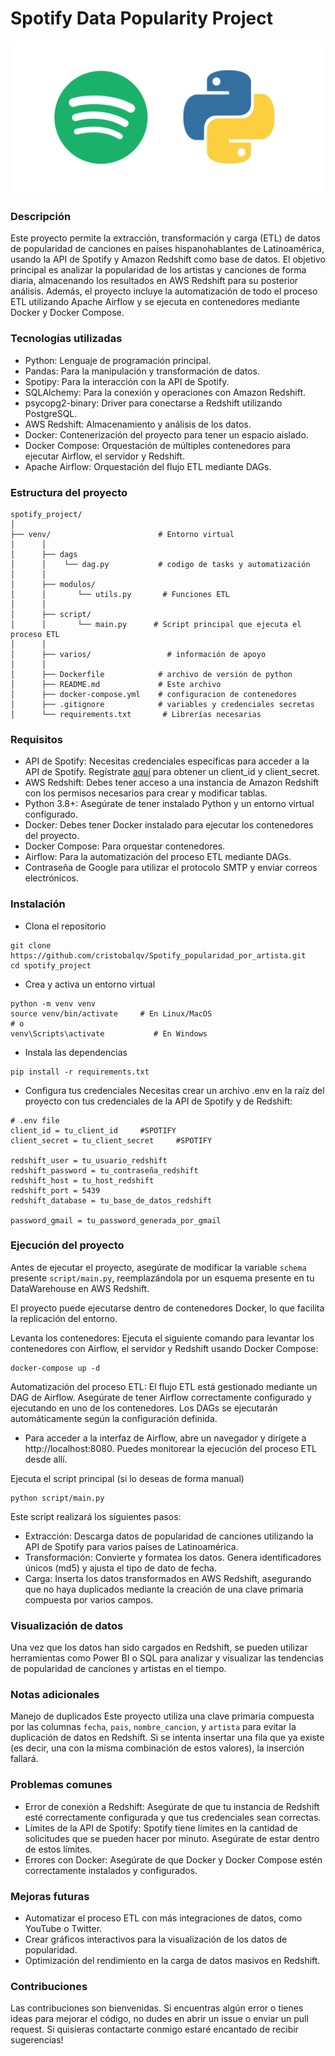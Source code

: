 # Spotify Data Popularity Project

[![](https://github.com/cristobalqv/Spotify_popularidad_por_artista/blob/main/varios/spotify%20python.png)](https://github.com/cristobalqv/Spotify_popularidad_por_artista/blob/main/varios/spotify%20python.png)

### Descripción
Este proyecto permite la extracción, transformación y carga (ETL) de datos de popularidad de canciones en países hispanohablantes de Latinoamérica, usando la API de Spotify y Amazon Redshift como base de datos. El objetivo principal es analizar la popularidad de los artistas y canciones de forma diaria, almacenando los resultados en AWS Redshift para su posterior análisis.
Además, el proyecto incluye la automatización de todo el proceso ETL utilizando Apache Airflow y se ejecuta en contenedores mediante Docker y Docker Compose.

### Tecnologías utilizadas
- Python: Lenguaje de programación principal.
- Pandas: Para la manipulación y transformación de datos.
- Spotipy: Para la interacción con la API de Spotify.
- SQLAlchemy: Para la conexión y operaciones con Amazon Redshift.
- psycopg2-binary: Driver para conectarse a Redshift utilizando PostgreSQL.
- AWS Redshift: Almacenamiento y análisis de los datos.
- Docker: Contenerización del proyecto para tener un espacio aislado.
- Docker Compose: Orquestación de múltiples contenedores para ejecutar Airflow, el servidor y Redshift.
- Apache Airflow: Orquestación del flujo ETL mediante DAGs.

### Estructura del proyecto
```
spotify_project/
│
├── venv/                        # Entorno virtual
│      │
│      ├── dags
│      │    └── dag.py           # codigo de tasks y automatización 
│      │
│      ├── modulos/
│      │       └── utils.py       # Funciones ETL
│      │
│      ├── script/
│      │       └── main.py      # Script principal que ejecuta el proceso ETL
│      │
│      ├── varios/                 # información de apoyo
│      │
│      ├── Dockerfile            # archivo de versión de python
│      ├── README.md             # Este archivo
│      ├── docker-compose.yml    # configuracion de contenedores
│      ├── .gitignore            # variables y credenciales secretas
│      └── requirements.txt       # Librerías necesarias          
```

### Requisitos
- API de Spotify: Necesitas credenciales específicas para acceder a la API de Spotify. Regístrate [aquí](https://developer.spotify.com/ "aquí") para obtener un client_id y client_secret.
- AWS Redshift: Debes tener acceso a una instancia de Amazon Redshift con los permisos necesarios para crear y modificar tablas.
- Python 3.8+: Asegúrate de tener instalado Python y un entorno virtual configurado.
- Docker: Debes tener Docker instalado para ejecutar los contenedores del proyecto.
- Docker Compose: Para orquestar contenedores.
- Airflow: Para la automatización del proceso ETL mediante DAGs.
- Contraseña de Google para utilizar el protocolo SMTP y enviar correos electrónicos.

### Instalación
- Clona el repositorio

```
git clone https://github.com/cristobalqv/Spotify_popularidad_por_artista.git
cd spotify_project
```

- Crea y activa un entorno virtual

```
python -m venv venv
source venv/bin/activate     # En Linux/MacOS
# o
venv\Scripts\activate           # En Windows
```
- Instala las dependencias

```
pip install -r requirements.txt
```
- Configura tus credenciales
Necesitas crear un archivo .env en la raíz del proyecto con tus credenciales de la API de Spotify y de Redshift:

```
# .env file
client_id = tu_client_id     #SPOTIFY
client_secret = tu_client_secret     #SPOTIFY

redshift_user = tu_usuario_redshift
redshift_password = tu_contraseña_redshift
redshift_host = tu_host_redshift
redshift_port = 5439
redshift_database = tu_base_de_datos_redshift

password_gmail = tu_password_generada_por_gmail
```

### Ejecución del proyecto

Antes de ejecutar el proyecto, asegúrate de modificar la variable `schema` presente `script/main.py`, reemplazándola por un esquema presente en tu DataWarehouse en AWS Redshift. 

El proyecto puede ejecutarse dentro de contenedores Docker, lo que facilita la replicación del entorno.

Levanta los contenedores: Ejecuta el siguiente comando para levantar los contenedores con Airflow, el servidor y Redshift usando Docker Compose:

```
docker-compose up -d
```

Automatización del proceso ETL: El flujo ETL está gestionado mediante un DAG de Airflow. Asegúrate de tener Airflow correctamente configurado y ejecutando en uno de los contenedores. Los DAGs se ejecutarán automáticamente según la configuración definida.

- Para acceder a la interfaz de Airflow, abre un navegador y dirígete a http://localhost:8080. Puedes monitorear la ejecución del proceso ETL desde allí.


Ejecuta el script principal (si lo deseas de forma manual)

```
python script/main.py
```

Este script realizará los siguientes pasos:

- Extracción: Descarga datos de popularidad de canciones utilizando la API de Spotify para varios países de Latinoamérica.
- Transformación: Convierte y formatea los datos. Genera identificadores únicos (md5) y ajusta el tipo de dato de fecha.
- Carga: Inserta los datos transformados en AWS Redshift, asegurando que no haya duplicados mediante la creación de una clave primaria compuesta por varios campos.


### **Visualización de datos**
Una vez que los datos han sido cargados en Redshift, se pueden utilizar herramientas como Power BI o SQL para analizar y visualizar las tendencias de popularidad de canciones y artistas en el tiempo.

### Notas adicionales
Manejo de duplicados
Este proyecto utiliza una clave primaria compuesta por las columnas `fecha`, `pais`, `nombre_cancion`, y `artista` para evitar la duplicación de datos en Redshift. Si se intenta insertar una fila que ya existe (es decir, una con la misma combinación de estos valores), la inserción fallará.

### Problemas comunes
- Error de conexión a Redshift: Asegúrate de que tu instancia de Redshift esté correctamente configurada y que tus credenciales sean correctas.
- Límites de la API de Spotify: Spotify tiene límites en la cantidad de solicitudes que se pueden hacer por minuto. Asegúrate de estar dentro de estos límites.
- Errores con Docker: Asegúrate de que Docker y Docker Compose estén correctamente instalados y configurados.

### Mejoras futuras
- Automatizar el proceso ETL con más integraciones de datos, como YouTube o Twitter.
- Crear gráficos interactivos para la visualización de los datos de popularidad.
- Optimización del rendimiento en la carga de datos masivos en Redshift.

### Contribuciones
Las contribuciones son bienvenidas. Si encuentras algún error o tienes ideas para mejorar el código, no dudes en abrir un issue o enviar un pull request. Si quisieras contactarte conmigo estaré encantado de recibir sugerencias!